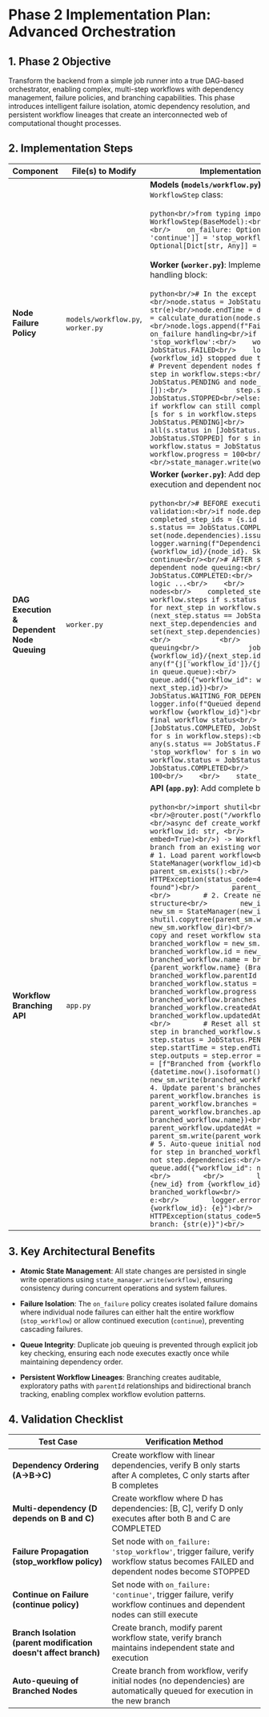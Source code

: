 # Phase 2 Implementation Plan: Advanced Orchestration

## 1. Phase 2 Objective

Transform the backend from a simple job runner into a true DAG-based orchestrator, enabling complex, multi-step workflows with dependency management, failure policies, and branching capabilities. This phase introduces intelligent failure isolation, atomic dependency resolution, and persistent workflow lineages that create an interconnected web of computational thought processes.

## 2. Implementation Steps

| Component | File(s) to Modify | Implementation Details & Key Code |
|-----------|-------------------|-----------------------------------|
| **Node Failure Policy** | `models/workflow.py`, `worker.py` | **Models (`models/workflow.py`)**: Add `on_failure` field to `WorkflowStep` class:<br/><br/>```python<br/>from typing import Literal<br/><br/>class WorkflowStep(BaseModel):<br/>    # ... existing fields ...<br/>    on_failure: Optional[Literal['stop_workflow', 'continue']] = 'stop_workflow'<br/>    params: Optional[Dict[str, Any]] = None<br/>```<br/><br/>**Worker (`worker.py`)**: Implement failure policy in the exception handling block:<br/><br/>```python<br/># In the except Exception as e block:<br/>node.status = JobStatus.FAILED<br/>node.error = str(e)<br/>node.endTime = datetime.now()<br/>node.duration = calculate_duration(node.startTime, node.endTime)<br/>node.logs.append(f"Failed: {str(e)}")<br/><br/># NEW: on_failure handling<br/>if node.on_failure == 'stop_workflow':<br/>    workflow.status = JobStatus.FAILED<br/>    logger.warning(f"Workflow {workflow_id} stopped due to failed step {node_id}")<br/>    # Prevent dependent nodes from being queued<br/>    for step in workflow.steps:<br/>        if step.status == JobStatus.PENDING and node_id in (step.dependencies or []):<br/>            step.status = JobStatus.STOPPED<br/>else:  # 'continue'<br/>    # Check if workflow can still complete<br/>    remaining_pending = [s for s in workflow.steps if s.status == JobStatus.PENDING]<br/>    if not remaining_pending or all(s.status in [JobStatus.COMPLETED, JobStatus.FAILED, JobStatus.STOPPED] for s in workflow.steps):<br/>        workflow.status = JobStatus.COMPLETED<br/>        workflow.progress = 100<br/><br/>state_manager.write(workflow)<br/>```|
| **DAG Execution & Dependent Node Queuing** | `worker.py` | **Worker (`worker.py`)**: Add dependency checking before execution and dependent node queuing after completion:<br/><br/>```python<br/># BEFORE executing node - add dependency validation:<br/>if node.dependencies:<br/>    completed_step_ids = {s.id for s in workflow.steps if s.status == JobStatus.COMPLETED}<br/>    if not set(node.dependencies).issubset(completed_step_ids):<br/>        logger.warning(f"Dependencies not met for {workflow_id}/{node_id}. Skipping.")<br/>        continue<br/><br/># AFTER successful completion - add dependent node queuing:<br/>if node.status == JobStatus.COMPLETED:<br/>    # ... existing completion logic ...<br/>    <br/>    # NEW: Queue dependent nodes<br/>    completed_step_ids = {s.id for s in workflow.steps if s.status == JobStatus.COMPLETED}<br/>    for next_step in workflow.steps:<br/>        if (next_step.status == JobStatus.PENDING and <br/>            next_step.dependencies and <br/>            set(next_step.dependencies).issubset(completed_step_ids)):<br/>            <br/>            # Prevent duplicate queuing<br/>            job_key = f"{workflow_id}/{next_step.id}"<br/>            if not any(f"{j['workflow_id']}/{j['node_id']}" == job_key for j in queue.queue):<br/>                queue.add({"workflow_id": workflow_id, "node_id": next_step.id})<br/>                next_step.status = JobStatus.WAITING_FOR_DEPENDENCY<br/>                logger.info(f"Queued dependent step {next_step.id} for workflow {workflow_id}")<br/>    <br/>    # Determine final workflow status<br/>    if all(s.status in [JobStatus.COMPLETED, JobStatus.FAILED, JobStatus.STOPPED] for s in workflow.steps):<br/>        failed_critical = any(s.status == JobStatus.FAILED and s.on_failure == 'stop_workflow' for s in workflow.steps)<br/>        workflow.status = JobStatus.FAILED if failed_critical else JobStatus.COMPLETED<br/>        workflow.progress = 100<br/>    <br/>    state_manager.write(workflow)<br/>```|
| **Workflow Branching API** | `app.py` | **API (`app.py`)**: Add complete branching endpoint:<br/><br/>```python<br/>import shutil<br/>from fastapi import Body<br/><br/>@router.post("/workflows/{workflow_id}/branch")<br/>async def create_workflow_branch(<br/>    workflow_id: str, <br/>    branch_name: str = Body(..., embed=True)<br/>) -> Workflow:<br/>    """Create a new branch from an existing workflow"""<br/>    try:<br/>        # 1. Load parent workflow<br/>        parent_sm = StateManager(workflow_id)<br/>        if not parent_sm.exists():<br/>            raise HTTPException(status_code=404, detail="Parent workflow not found")<br/>        parent_workflow = parent_sm.get()<br/>        <br/>        # 2. Create new ID and directory structure<br/>        new_id = generate_workflow_id()<br/>        new_sm = StateManager(new_id)<br/>        shutil.copytree(parent_sm.workflow_dir, new_sm.workflow_dir)<br/>        <br/>        # 3. Deep copy and reset workflow state<br/>        branched_workflow = new_sm.get()<br/>        branched_workflow.id = new_id<br/>        branched_workflow.name = branch_name or f"{parent_workflow.name} (Branch)"<br/>        branched_workflow.parentId = workflow_id<br/>        branched_workflow.status = JobStatus.PENDING<br/>        branched_workflow.progress = 0<br/>        branched_workflow.branches = []<br/>        branched_workflow.createdAt = datetime.now()<br/>        branched_workflow.updatedAt = datetime.now()<br/>        <br/>        # Reset all step statuses<br/>        for step in branched_workflow.steps:<br/>            step.status = JobStatus.PENDING<br/>            step.startTime = step.endTime = step.duration = step.outputs = step.error = None<br/>            step.logs = [f"Branched from {workflow_id} at {datetime.now().isoformat()}"]<br/>        <br/>        new_sm.write(branched_workflow)<br/>        <br/>        # 4. Update parent's branches list<br/>        if parent_workflow.branches is None:<br/>            parent_workflow.branches = []<br/>        parent_workflow.branches.append({"id": new_id, "name": branched_workflow.name})<br/>        parent_workflow.updatedAt = datetime.now()<br/>        parent_sm.write(parent_workflow)<br/>        <br/>        # 5. Auto-queue initial nodes (no dependencies)<br/>        for step in branched_workflow.steps:<br/>            if not step.dependencies:<br/>                queue.add({"workflow_id": new_id, "node_id": step.id})<br/>        <br/>        logger.info(f"Created branch {new_id} from {workflow_id}")<br/>        return branched_workflow<br/>        <br/>    except Exception as e:<br/>        logger.error(f"Failed to branch workflow {workflow_id}: {e}")<br/>        raise HTTPException(status_code=500, detail=f"Failed to create branch: {str(e)}")<br/>```|

## 3. Key Architectural Benefits

- **Atomic State Management**: All state changes are persisted in single write operations using `state_manager.write(workflow)`, ensuring consistency during concurrent operations and system failures.

- **Failure Isolation**: The `on_failure` policy creates isolated failure domains where individual node failures can either halt the entire workflow (`stop_workflow`) or allow continued execution (`continue`), preventing cascading failures.

- **Queue Integrity**: Duplicate job queuing is prevented through explicit job key checking, ensuring each node executes exactly once while maintaining dependency order.

- **Persistent Workflow Lineages**: Branching creates auditable, exploratory paths with `parentId` relationships and bidirectional branch tracking, enabling complex workflow evolution patterns.

## 4. Validation Checklist

| Test Case | Verification Method |
|-----------|-------------------|
| **Dependency Ordering (A→B→C)** | Create workflow with linear dependencies, verify B only starts after A completes, C only starts after B completes |
| **Multi-dependency (D depends on B and C)** | Create workflow where D has dependencies: [B, C], verify D only executes after both B and C are COMPLETED |
| **Failure Propagation (stop_workflow policy)** | Set node with `on_failure: 'stop_workflow'`, trigger failure, verify workflow status becomes FAILED and dependent nodes become STOPPED |
| **Continue on Failure (continue policy)** | Set node with `on_failure: 'continue'`, trigger failure, verify workflow continues and dependent nodes can still execute |
| **Branch Isolation (parent modification doesn't affect branch)** | Create branch, modify parent workflow state, verify branch maintains independent state and execution |
| **Auto-queuing of Branched Nodes** | Create branch from workflow, verify initial nodes (no dependencies) are automatically queued for execution in the new branch |